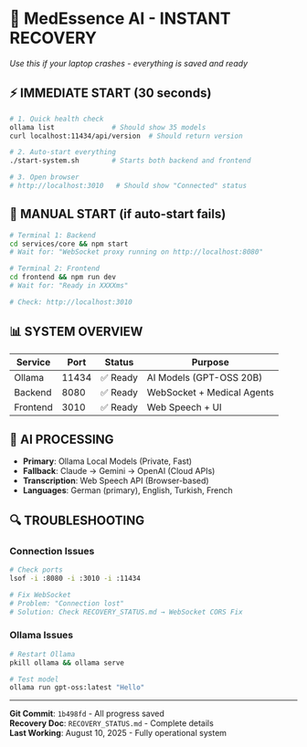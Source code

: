 # 🚀 MedEssence AI - INSTANT RECOVERY
*Use this if your laptop crashes - everything is saved and ready*

## ⚡ IMMEDIATE START (30 seconds)

```bash
# 1. Quick health check
ollama list              # Should show 35 models
curl localhost:11434/api/version  # Should return version

# 2. Auto-start everything
./start-system.sh        # Starts both backend and frontend

# 3. Open browser
# http://localhost:3010   # Should show "Connected" status
```

## 🔧 MANUAL START (if auto-start fails)

```bash
# Terminal 1: Backend
cd services/core && npm start
# Wait for: "WebSocket proxy running on http://localhost:8080"

# Terminal 2: Frontend  
cd frontend && npm run dev
# Wait for: "Ready in XXXXms"

# Check: http://localhost:3010
```

## 📊 SYSTEM OVERVIEW

| Service | Port | Status | Purpose |
|---------|------|--------|---------|
| Ollama | 11434 | ✅ Ready | AI Models (GPT-OSS 20B) |
| Backend | 8080 | ✅ Ready | WebSocket + Medical Agents |
| Frontend | 3010 | ✅ Ready | Web Speech + UI |

## 🤖 AI PROCESSING

- **Primary**: Ollama Local Models (Private, Fast)
- **Fallback**: Claude → Gemini → OpenAI (Cloud APIs)
- **Transcription**: Web Speech API (Browser-based)
- **Languages**: German (primary), English, Turkish, French

## 🔍 TROUBLESHOOTING

### Connection Issues
```bash
# Check ports
lsof -i :8080 -i :3010 -i :11434

# Fix WebSocket
# Problem: "Connection lost"
# Solution: Check RECOVERY_STATUS.md → WebSocket CORS Fix
```

### Ollama Issues  
```bash
# Restart Ollama
pkill ollama && ollama serve

# Test model
ollama run gpt-oss:latest "Hello"
```

---
**Git Commit**: `1b498fd` - All progress saved  
**Recovery Doc**: `RECOVERY_STATUS.md` - Complete details  
**Last Working**: August 10, 2025 - Fully operational system